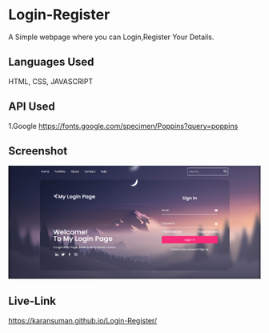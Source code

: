 
# Login-Register

A Simple webpage where you can Login,Register Your Details.


## Languages Used
HTML,
CSS,
JAVASCRIPT

## API Used

1.Google https://fonts.google.com/specimen/Poppins?query=poppins

## Screenshot

![App Screenshot](https://github.com/karanSuman/Login-Register/blob/main/Screenshot.png)

## Live-Link

https://karansuman.github.io/Login-Register/
